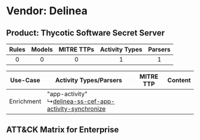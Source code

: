 Vendor: Delinea
===============
Product: Thycotic Software Secret Server
----------------------------------------
| Rules | Models | MITRE TTPs | Activity Types | Parsers |
|:-----:|:------:|:----------:|:--------------:|:-------:|
|   0   |   0    |     0      |       1        |    1    |

|  Use-Case  | Activity Types/Parsers    | MITRE TTP | Content    |
|:----------:| ---- | --------- | ---- |
| Enrichment |  "app-activity"<br> ↳[delinea-ss-cef-app-activity-synchronize](Ps/pC_delineasscefappactivitysynchronize.md)<br> |    | [](RM/r_m_delinea_thycotic_software_secret_server_Enrichment.md) |

ATT&CK Matrix for Enterprise
----------------------------
